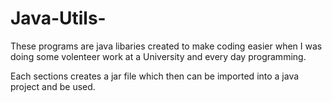 # Java-Utils-
These programs are java libaries created to make coding easier when I was doing some volenteer work at a University 
and every day programming. 

Each sections creates a jar file which then can be imported into a java project and be used. 

